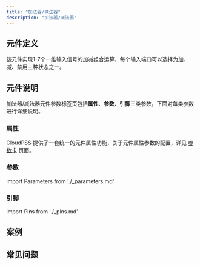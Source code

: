 ```yaml
---
title: "加法器/减法器"
description: "加法器/减法器"
---
```


## 元件定义
该元件实现1-7个一维输入信号的加减组合运算，每个输入端口可以选择为加、减、禁用三种状态之一。

## 元件说明

加法器/减法器元件参数标签页包括**属性**、**参数**、**引脚**三类参数，下面对每类参数进行详细说明。

### 属性

CloudPSS 提供了一套统一的元件属性功能，关于元件属性参数的配置，详见 [参数卡](docs/documents/software/10-xstudio/20-simstudio/40-workbench/20-function-zone/30-design-tab/30-param-panel/index.md) 页面。

### 参数

import Parameters from './_parameters.md'

<Parameters/>

### 引脚

import Pins from './_pins.md'

<Pins/>

## 案例

## 常见问题

